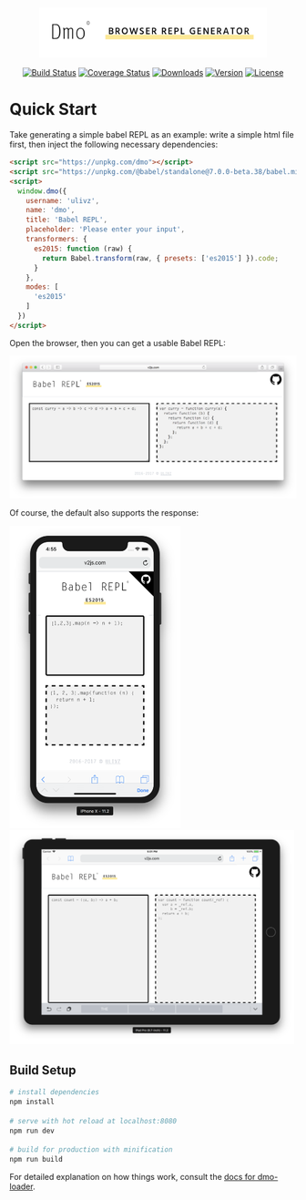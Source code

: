 <p align="center">
  <a href="#"><img width="400" src=".media/logo.png" alt="Dmo logo"></a>
</p>

<p align="center">
  <a href="https://circleci.com/gh/ulivz/dmo/tree/dev"><img src="https://img.shields.io/circleci/project/ulivz/dmo/dev.svg" alt="Build Status"></a>
  <a href="https://codecov.io/github/ulivz/dmo?branch=dev"><img src="https://img.shields.io/codecov/c/github/ulivz/dmo/dev.svg" alt="Coverage Status"></a>
  <a href="https://www.npmjs.com/package/dmo"><img src="https://img.shields.io/npm/dm/dmo.svg" alt="Downloads"></a>
  <a href="https://www.npmjs.com/package/dmo"><img src="https://img.shields.io/npm/v/dmo.svg" alt="Version"></a>
  <a href="https://www.npmjs.com/package/dmo"><img src="https://img.shields.io/npm/l/dmo.svg" alt="License"></a>
</p>

# Quick Start

Take generating a simple babel REPL as an example: write a simple html file first, then inject the following necessary dependencies:

```html
<script src="https://unpkg.com/dmo"></script>
<script src="https://unpkg.com/@babel/standalone@7.0.0-beta.38/babel.min.js"></script>
<script>
  window.dmo({
    username: 'ulivz',
    name: 'dmo',
    title: 'Babel REPL',
    placeholder: 'Please enter your input',
    transformers: {
      es2015: function (raw) {
        return Babel.transform(raw, { presets: ['es2015'] }).code;
      }
    },
    modes: [
      'es2015'
    ]
  })
</script>
```

Open the browser, then you can get a usable Babel REPL:

<p aligh="center">
  <img src=".media/safari.png" height="" style=""/>
</p>

Of course, the default also supports the response:

<p aligh="center">
  <img src=".media/iphoneX.png" width="300" height="" style=""/>
  <img src=".media/iPad.png" width="500" height="" style=""/>
</p>

## Build Setup

``` bash
# install dependencies
npm install

# serve with hot reload at localhost:8080
npm run dev

# build for production with minification
npm run build
```

For detailed explanation on how things work, consult the [docs for dmo-loader](http://dmojs.github.io/dmo-loader).
